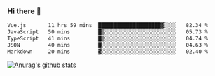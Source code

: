 ### Hi there 👋



<!--
**webB1an/webB1an** is a ✨ _special_ ✨ repository because its `README.md` (this file) appears on your GitHub profile.

Here are some ideas to get you started:

- 🔭 I’m currently working on ...
- 🌱 I’m currently learning ...
- 👯 I’m looking to collaborate on ...
- 🤔 I’m looking for help with ...
- 💬 Ask me about ...
- 📫 How to reach me: ...
- 😄 Pronouns: ...
- ⚡ Fun fact: ...
-->

<!--START_SECTION:waka-->

```txt
Vue.js       11 hrs 59 mins  ████████████████████▓░░░░   82.34 %
JavaScript   50 mins         █▒░░░░░░░░░░░░░░░░░░░░░░░   05.73 %
TypeScript   41 mins         █▒░░░░░░░░░░░░░░░░░░░░░░░   04.74 %
JSON         40 mins         █░░░░░░░░░░░░░░░░░░░░░░░░   04.63 %
Markdown     20 mins         ▓░░░░░░░░░░░░░░░░░░░░░░░░   02.40 %
```

<!--END_SECTION:waka-->


[![Anurag's github stats](https://github-readme-stats.vercel.app/api?username=webB1an&show_icons=true&theme=radical)](https://github.com/anuraghazra/github-readme-stats)

